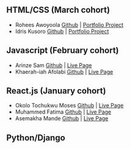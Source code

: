 ## HTML/CSS (March cohort)

* Rohees Awoyoola [Github](https://github.com/Rohees17) | [Portfolio Project](https://rohees17.github.io)
* Idris Kusoro [Github](https://github.com/Harlow07) | [Portfolio Project](https://harlow07.github.io/)

## Javascript (February cohort)

* Arinze Sam [Github](https://github.com/Samuel-code00) | [Live Page](https://samuel-code00.github.io/randomprofile/)
* Khaerah-iah Afolabi [Github](https://github.com/khaerah) | [Live Page](https://khaerah.github.io/sm-profile/)

## React.js (January cohort)

* Okolo Tochukwu Moses [Github](https://github.com/Okosisione/first-app-React-js) | [Live Page](https://appolly-green.vercel.app/)
* Muhammed Fatima [Github](https://github.com/Teemah36/routing) | [Live Page](https://routing-atlas.vercel.app/)
* Asemakha Mande [Github](https://github.com/asemakahamande/first-app) | [Live Page](https://first-app-umber-delta.vercel.app/)

## Python/Django
